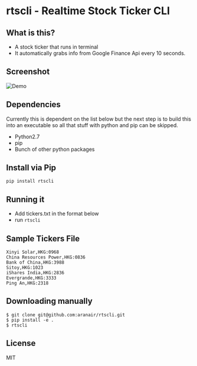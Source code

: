 rtscli - Realtime Stock Ticker CLI
===================================

## What is this?

- A stock ticker that runs in terminal
- It automatically grabs info from Google Finance Api every 10 seconds.

## Screenshot

![Demo](https://github.com/aranair/corgi/blob/master/rtscli.png?raw=true "Demo")

## Dependencies

Currently this is dependent on the list below but the next step is to build this into an executable so
all that stuff with python and pip can be skipped.

- Python2.7
- pip
- Bunch of other python packages

## Install via Pip

```
pip install rtscli
```

## Running it

- Add tickers.txt in the format below
- run `rtscli`

## Sample Tickers File

```
Xinyi Solar,HKG:0968
China Resources Power,HKG:0836
Bank of China,HKG:3988
Sitoy,HKG:1023
iShares India,HKG:2836
Evergrande,HKG:3333
Ping An,HKG:2318
```

## Downloading manually

```
$ git clone git@github.com:aranair/rtscli.git
$ pip install -e .
$ rtscli
```

## License

MIT
